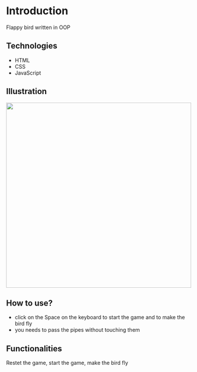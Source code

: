 # Introduction
Flappy bird written in OOP

## Technologies
- HTML
- CSS
- JavaScript

## Illustration
<img src="https://user-images.githubusercontent.com/56726154/74055575-e3b8c980-49e8-11ea-99db-c335011b2e71.png" width="500"/>

## How to use?
- click on the Space on the keyboard to start the game and to make the bird fly
- you needs to pass the pipes without touching them

## Functionalities
Restet the game, start the game, make the bird fly
